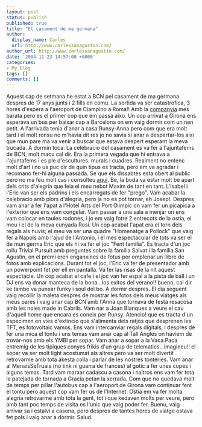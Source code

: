 ```yaml
---
layout: post
status: publish
published: true
title: "El casament de ma germana"
author:
  display_name: Carles
  url: http://www.carlessanagustin.com/
author_url: http://www.carlessanagustin.com/
date: '2004-11-23 14:57:00 +0000'
categories:
- My Blog
tags: []
comments: []
---
```

Aquest cap de setmana he estat a BCN pel casament de ma germana despres de 17 anys junts i 2 fills en comu.
La sortida va ser catastrofica, 3 hores d'espera a l'aeroport de Ciampino a Roma!! Amb la [companyia](http://www.ryanair.com/) mes barata pero es el primer cop que em passa aixo. Un cop arrivat a Girona ens esperava un bus per baixar cap a Barcelona on em vaig dormir com un nen petit. A l'arrivada tenia d'anar a casa Runsy-Anna pero com que era molt tard i el molt ronsu no m'havia dit res jo no savia si anar a despertar-los aixi que mun pare ma va venir a buscar que estava despert esperant la meva trucada. A dormin toca.
La celebracio del casament es va fer a l'ajuntafems de BCN, molt macu cal dir. Era la primera vegada que hi entrava a l'ajuntafems i es ple d'escultures. murals i cuadres. Realment no entenc molt d'art i no us puc dir de quin tipus es tracta, pero em va agradar i recomano fer-hi alguna passada. Se que els dissabtes esta obert al public pero no ma feu molt cas i consulteu [aqui](http://www.bcn.es/). Be, la boda va estar molt be apart dels crits d'alegria que feia el meu nebot Maxim de tant en tant. L'Isabel i l'Eric van ser els padrins i els encarregats de fer "prego". Vam acabar la celebracio amb plors d'alegria, pero ja no es pot tornar, eh Josep!. Despres vam anar a fer l'apat a l'Hotel Arts del Port Olimpic on vam fer un picapica a l'exterior que ens vam congelar. Vam passar a una sala a menjar on ens vam colocar en taules rodones, i jo em vaig fotre 2 entrecots de la ostia, el meu i el de la meva cunyada Rosi. Un cop acabat l'apat era el torn dels regals als nuvis; el meu va ser una quadre "Homenatge a Pollock" que vaig fer a Napols amb l'ajud de l'Antonio, i el mes espectacular de tots va ser el de mun germa Eric que els hi va fer el joc "Fent familia". Es tracta d'un joc rollu Trivial Pursuit amb preguntes sobre la familia Salvat i la familia San Agustin, en el premi eren enganxines de fotus per omplenar un llibre de fotos amb explicacions. Durant tot el joc, l'Eric va fer de presentador amb un powerpoint fet per ell en pantalla. Va fer las risas de la nit aquest espectacle. Un cop acabat el cafe i el joc van fer espai a la pista de ball i un DJ ens va donar manteca de la bona...los exitos del verano!! bueno, cal dir ke tambe va punxar funky i soul del bo. A dormir despres.
El dia seguent vaig recollir la maleta despres de mostrar les fotos dels meus viatges als meus pares i vaig anar cap BCN amb l'Anna que tornava de festa resacosa amb les noies made in Cabrils. Vam nar a Joan Blanques a veure el cau d'aquell home que encara es coneix per Runsy. Atencio! que es tracta d'un especimen en vies d'extincio que s'alimenta dels ratjos que desprenen les TFT, es fotovoltaic vamos. Ens vam intercanviar regals digitals, i despres de fer una mica el tontu i uns temas vam anar cap al Tall Angles on haviem de trovar-nos amb els YMBI per sopar. Vam anar a sopar a la Vaca Paca entremig de les tipiques conyes frikis d'un grup de telematics...imagineu!! el sopar va ser molt light acostumat als altres pero va ser molt divertit retrovarme amb tota akesta colla i parlar de les nostres tonteries. Vam anar al MenaisSeTruais (no tink ni guarra de frances) al gotic a fer unes copes i alguns temas. Tard vam marxar cadascu a casona i naltros ens vam fer tota la patejada de tornada a Gracia petan la xerrada. Com que no quedava molt de temps per pillar l'autobus cap a l'aeroport de Girona vam continuar fent el tontu pero aquest cop vam fer us de l'Internet. Ostia em va fer molta alegria retrovarme amb tota la gent, tot i que kedaven molts per veure, pero amb tant poc temps de visita es l'unic que vaig poder fer.
Buenu, vaig arrivar sa i estalvi a casona, pero despres de tantes hores de viatge estava fet pols i vaig anar a dormir.
Salud.
